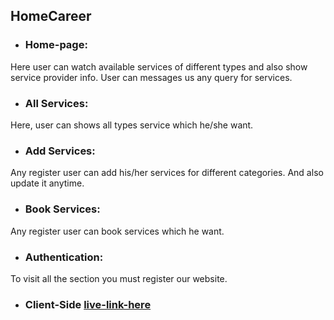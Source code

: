 ## HomeCareer

* ### Home-page: 
Here user can watch available services of different types and also show service provider info.
User can messages us any query for services.
* ### All Services:
Here, user can shows all types service which he/she want.
* ### Add Services:
Any register user can add his/her services for different categories. And also update it anytime.
* ### Book Services:
Any register user can book services which he want. 
* ### Authentication:
To visit all the section you must register our website. 




* ### Client-Side [live-link-here](https://home-career.web.app)



<!-- This template provides a minimal setup to get React working in Vite with HMR and some ESLint rules.

Currently, two official plugins are available:

- [@vitejs/plugin-react](https://github.com/vitejs/vite-plugin-react/blob/main/packages/plugin-react/README.md) uses [Babel](https://babeljs.io/) for Fast Refresh
- [@vitejs/plugin-react-swc](https://github.com/vitejs/vite-plugin-react-swc) uses [SWC](https://swc.rs/) for Fast Refresh -->

